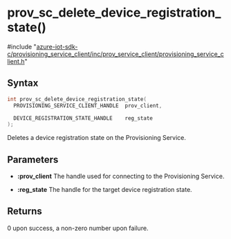 # prov_sc_delete_device_registration_state()

\#include "[azure-iot-sdk-c/provisioning_service_client/inc/prov_service_client/provisioning_service_client.h](../iot-c-ref-provisioning-service-client-h.md)"  

## Syntax

```C
int prov_sc_delete_device_registration_state(
  PROVISIONING_SERVICE_CLIENT_HANDLE  prov_client,

  DEVICE_REGISTRATION_STATE_HANDLE    reg_state
);
```

Deletes a device registration state on the Provisioning Service.

## Parameters
* **:prov_client** The handle used for connecting to the Provisioning Service. 

* **:reg_state** The handle for the target device registration state.

## Returns
0 upon success, a non-zero number upon failure.

